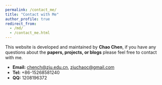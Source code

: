 ```yaml
---
permalink: /contact_me/
title: "Contact with Me"
author_profile: true
redirect_from: 
  - /md/
  - /contact_me.html
---
```



This website is developed and maintained by **Chao Chen**, if you have any questions about the __papers, projects, or blogs__ please feel free to contact with me.
* **Email:** chench@zju.edu.cn, zjuchaoc@gmail.com
* **Tel:** +86-15268581240
* **QQ:** 1208196372
